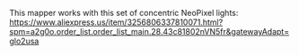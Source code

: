 This mapper works with this set of concentric NeoPixel lights:
https://www.aliexpress.us/item/3256806337810071.html?spm=a2g0o.order_list.order_list_main.28.43c81802nVN5fr&gatewayAdapt=glo2usa
